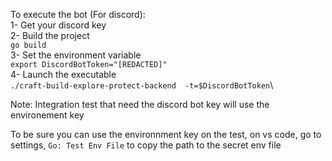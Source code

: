 To execute the bot (For discord):\
1- Get your discord key\
2- Build the project\
```go build```\
3- Set the environment variable\
```export DiscordBotToken="[REDACTED]"```\
4- Launch the executable\
```./craft-build-explore-protect-backend  -t=$DiscordBotToken```\

Note: Integration test that need the discord bot key will use the environement key

To be sure you can use the environnment key on the test, on vs code, go to settings, `Go: Test Env File` to copy the path to the secret env file
